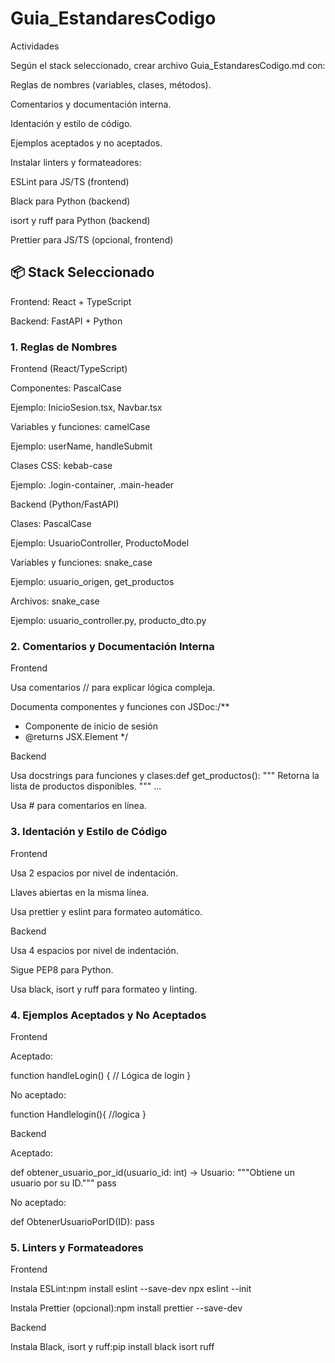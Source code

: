 # Guia_EstandaresCodigo

Actividades 

Según el stack seleccionado, crear archivo Guia_EstandaresCodigo.md con: 

Reglas de nombres (variables, clases, métodos). 

Comentarios y documentación interna. 

Identación y estilo de código. 

Ejemplos aceptados y no aceptados. 

Instalar linters y formateadores: 

ESLint para JS/TS (frontend) 

Black para Python (backend) 

isort y ruff para Python (backend) 

Prettier para JS/TS (opcional, frontend) 

 

## 📦 Stack Seleccionado 

Frontend: React + TypeScript 

Backend: FastAPI + Python 

 

### 1. Reglas de Nombres 

Frontend (React/TypeScript) 

Componentes: PascalCase 

Ejemplo: InicioSesion.tsx, Navbar.tsx 

Variables y funciones: camelCase 

Ejemplo: userName, handleSubmit 

Clases CSS: kebab-case 

Ejemplo: .login-container, .main-header 

Backend (Python/FastAPI) 

Clases: PascalCase 

Ejemplo: UsuarioController, ProductoModel 

Variables y funciones: snake_case 

Ejemplo: usuario_origen, get_productos 

Archivos: snake_case 

Ejemplo: usuario_controller.py, producto_dto.py 

 

### 2. Comentarios y Documentación Interna 

Frontend 

Usa comentarios // para explicar lógica compleja. 

Documenta componentes y funciones con JSDoc:/** 
 * Componente de inicio de sesión 
 * @returns JSX.Element 
 */ 
  

Backend 

Usa docstrings para funciones y clases:def get_productos(): 
    """ 
    Retorna la lista de productos disponibles. 
    """ 
    ... 
  

Usa # para comentarios en línea. 

 

### 3. Identación y Estilo de Código 

Frontend 

Usa 2 espacios por nivel de indentación. 

Llaves abiertas en la misma línea. 

Usa prettier y eslint para formateo automático. 

Backend 

Usa 4 espacios por nivel de indentación. 

Sigue PEP8 para Python. 

Usa black, isort y ruff para formateo y linting. 

 

### 4. Ejemplos Aceptados y No Aceptados 

Frontend 

Aceptado: 

function handleLogin() { 
  // Lógica de login 
} 
  

No aceptado: 

function Handlelogin(){ 
    //logica 
} 
  

Backend 

Aceptado: 

def obtener_usuario_por_id(usuario_id: int) -> Usuario: 
    """Obtiene un usuario por su ID.""" 
    pass 
  

No aceptado: 

def ObtenerUsuarioPorID(ID): 
    pass 
  

 

### 5. Linters y Formateadores 

Frontend 

Instala ESLint:npm install eslint --save-dev 
npx eslint --init 
  

Instala Prettier (opcional):npm install prettier --save-dev 
  

Backend 

Instala Black, isort y ruff:pip install black isort ruff 
  
